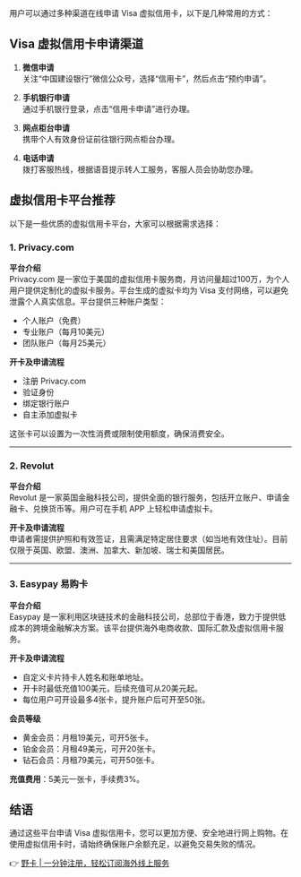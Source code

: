 用户可以通过多种渠道在线申请 Visa 虚拟信用卡，以下是几种常用的方式：

## Visa 虚拟信用卡申请渠道

1. **微信申请**  
   关注“中国建设银行”微信公众号，选择“信用卡”，然后点击“预约申请”。

2. **手机银行申请**  
   通过手机银行登录，点击“信用卡申请”进行办理。

3. **网点柜台申请**  
   携带个人有效身份证前往银行网点柜台办理。

4. **电话申请**  
   拨打客服热线，根据语音提示转人工服务，客服人员会协助您办理。

## 虚拟信用卡平台推荐

以下是一些优质的虚拟信用卡平台，大家可以根据需求选择：

### 1. Privacy.com

**平台介绍**  
Privacy.com 是一家位于美国的虚拟信用卡服务商，月访问量超过100万，为个人用户提供定制化的虚拟卡服务。平台生成的虚拟卡均为 Visa 支付网络，可以避免泄露个人真实信息。平台提供三种账户类型：

- 个人账户（免费）
- 专业账户（每月10美元）
- 团队账户（每月25美元）

**开卡及申请流程**  
- 注册 Privacy.com
- 验证身份
- 绑定银行账户
- 自主添加虚拟卡

这张卡可以设置为一次性消费或限制使用额度，确保消费安全。

---

### 2. Revolut

**平台介绍**  
Revolut 是一家英国金融科技公司，提供全面的银行服务，包括开立账户、申请金融卡、兑换货币等。用户可在手机 APP 上轻松申请虚拟卡。

**开卡及申请流程**  
申请者需提供护照和有效签证，且需满足特定居住要求（如当地有效住址）。目前仅限于英国、欧盟、澳洲、加拿大、新加坡、瑞士和美国居民。

---

### 3. Easypay 易购卡

**平台介绍**  
Easypay 是一家利用区块链技术的金融科技公司，总部位于香港，致力于提供低成本的跨境金融解决方案。该平台提供海外电商收款、国际汇款及虚拟信用卡服务。

**开卡及申请流程**  
- 自定义卡片持卡人姓名和账单地址。
- 开卡时最低充值100美元，后续充值可从20美元起。
- 每位用户可开设最多4张卡，提升账户后可开至50张。

**会员等级**  
- 黄金会员：月租19美元，可开5张卡。
- 铂金会员：月租49美元，可开20张卡。
- 钻石会员：月租79美元，可开50张卡。
  
**充值费用**：5美元一张卡，手续费3%。  

## 结语  
通过这些平台申请 Visa 虚拟信用卡，您可以更加方便、安全地进行网上购物。在使用虚拟信用卡时，请始终确保账户余额充足，以避免交易失败的情况。

👉 [野卡 | 一分钟注册，轻松订阅海外线上服务](https://bit.ly/bewildcard)